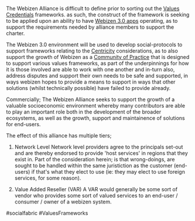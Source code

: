 The Webizen Alliance is difficult to define prior to sorting out the [Values Credentials](Values%20Credentials.md) frameworks.  as such, the construct of the framework is seeking to be applied upon an ability to have [Webizen 3.0 apps](Webizen%203.0%20apps.md) operating, as to support the requirements needed by alliance members to support the charter.

The Webizen 3.0 environment will be used to develop social-protocols to support frameworks relating to the [Centricity](Centricity.md) considerations, as to also support the growth of Webizen as a [Community of Practice](Community%20of%20Practice.md) that is designed to support various values frameworks, as part of the underpinnings for how it is those involved are able to work with one another and in-turn also, address disputes and support their own needs to be safe and supported, in ways webizen hopes to provide a means to support in ways that other solutions (whilst technically possible) have failed to provide already.  

Commercially; The Webizen Alliance seeks to support the growth of a valuable socioeconomic environment whereby many contributors are able to play an important role both in the development of the broader ecosystems, as well as the growth, support and maintainence of solutions for end-users.  

The effect of this alliance has multiple tiers;

1. Network Level
    Network level providers agree to the principals set-out and are thereby endorsed to provide 'host services' in regions that they exist in.  Part of the consideration herein; is that wrong-doings, are sought to be handled within the same juristiction as the customer (end-users) if that's what they elect to use (ie: they may elect to use foreign services, for some reason).

2. Value Added Reseller (VAR)
	A VAR would generally be some sort of vendor who provides some sort of valued services to an end-user / consumer / owner of a webizen system.

#socialfabric #ValuesFrameworks